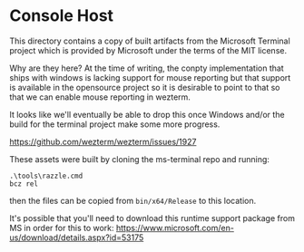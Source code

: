 # Console Host

This directory contains a copy of built artifacts from the Microsoft
Terminal project which is provided by Microsoft under the terms
of the MIT license.

Why are they here?  At the time of writing, the conpty implementation
that ships with windows is lacking support for mouse reporting but
that support is available in the opensource project so it is desirable
to point to that so that we can enable mouse reporting in wezterm.

It looks like we'll eventually be able to drop this once Windows
and/or the build for the terminal project make some more progress.

<https://github.com/wezterm/wezterm/issues/1927>

These assets were built by cloning the ms-terminal repo and running:

```
.\tools\razzle.cmd
bcz rel
```

then the files can be copied from `bin/x64/Release` to this location.

It's possible that you'll need to download this runtime support package
from MS in order for this to work:
<https://www.microsoft.com/en-us/download/details.aspx?id=53175>
